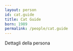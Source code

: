 ```yaml
---
layout: person
id: cat.guide
title: Cat Guide
born: 1989
permalink: /people/cat.guide
---
```


Dettagli della persona 